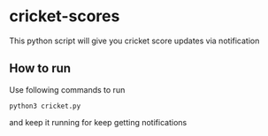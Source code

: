 # cricket-scores
This python script will give you cricket score updates via notification

## How to run
Use following commands to run
```
python3 cricket.py
```
and keep it running for keep getting notifications
